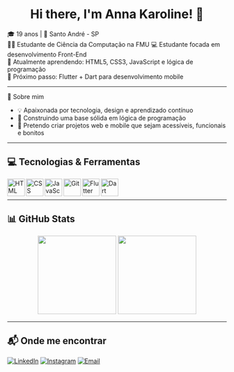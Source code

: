 <h1 align="center">Hi there, I'm Anna Karoline! 👋</h1>

🎓 19 anos | 📍 Santo André - SP  
👩‍💻 Estudante de Ciência da Computação na FMU
💻 Estudante focada em desenvolvimento Front-End  
🌱 Atualmente aprendendo: HTML5, CSS3, JavaScript e lógica de programação  
🚀 Próximo passo: Flutter + Dart para desenvolvimento mobile

---

🧠 Sobre mim

- 💡 Apaixonada por tecnologia, design e aprendizado contínuo  
- 🧱 Construindo uma base sólida em lógica de programação  
- 📱 Pretendo criar projetos web e mobile que sejam acessíveis, funcionais e bonitos

---

## 💻 Tecnologias & Ferramentas

<img align="left" alt="HTML" width="40px" src="https://cdn.jsdelivr.net/gh/devicons/devicon/icons/html5/html5-original.svg" />
<img align="left" alt="CSS" width="40px" src="https://cdn.jsdelivr.net/gh/devicons/devicon/icons/css3/css3-original.svg" />
<img align="left" alt="JavaScript" width="40px" src="https://cdn.jsdelivr.net/gh/devicons/devicon/icons/javascript/javascript-original.svg" />
<img align="left" alt="Git" width="40px" src="https://cdn.jsdelivr.net/gh/devicons/devicon/icons/git/git-original.svg" />
<img align="left" alt="Flutter" width="40px" src="https://cdn.jsdelivr.net/gh/devicons/devicon/icons/flutter/flutter-original.svg" />
<img align="left" alt="Dart" width="40px" src="https://cdn.jsdelivr.net/gh/devicons/devicon/icons/dart/dart-original.svg" />
<br><br>

---

## 📊 GitHub Stats

<div align="center">
  <img height="180em" src="https://github-readme-stats.vercel.app/api?username=Karol259&show_icons=true&theme=default" />
  <img height="180em" src="https://github-readme-stats.vercel.app/api/top-langs/?username=Karol259&layout=compact" />
</div>

---

## 📬 Onde me encontrar

[![LinkedIn](https://img.shields.io/badge/LinkedIn-0077B5?style=for-the-badge&logo=linkedin&logoColor=white)](www.linkedin.com/in/anna-silva-270272284)
[![Instagram](https://img.shields.io/badge/Instagram-E4405F?style=for-the-badge&logo=instagram&logoColor=white)]([https://instagram.com/SEU_USER](https://www.instagram.com/_karol.xz/))
[![Email](https://img.shields.io/badge/Email-EA4335?style=for-the-badge&logo=gmail&logoColor=white)](mailto:annakaroline822@gmail.com)
